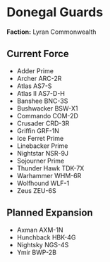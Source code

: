 # Donegal Guards
**Faction:** Lyran Commonwealth
## Current Force
- Adder Prime
- Archer ARC-2R
- Atlas AS7-S
- Atlas II AS7-D-H
- Banshee BNC-3S
- Bushwacker BSW-X1
- Commando COM-2D
- Crusader CRD-3R
- Griffin GRF-1N
- Ice Ferret Prime
- Linebacker Prime
- Nightstar NSR-9J
- Sojourner Prime
- Thunder Hawk TDK-7X
- Warhammer WHM-6R
- Wolfhound WLF-1
- Zeus ZEU-6S
## Planned Expansion
- Axman AXM-1N
- Hunchback HBK-4G
- Nightsky NGS-4S
- Ymir BWP-2B
